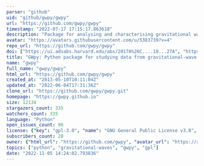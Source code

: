 ```yaml
---
parser: "github"
uid: "github/gwpy/gwpy"
url: "https://github.com/gwpy/gwpy"
timestamp: "2022-07-17 17:15:17.863618"
description: "Package for analysing and characterising gravitational wave data in python"
avatar: "https://avatars.githubusercontent.com/u/5383739?v=4"
repo_url: "https://github.com/gwpy/gwpy"
doi: ["https://ui.adsabs.harvard.edu/abs/2017A%26C....18...27A", "https://ui.adsabs.harvard.edu/abs/2019ascl.soft12016M/abstract"]
title: "GWpy: Python package for studying data from gravitational-wave detectors"
name: "gwpy"
full_name: "gwpy/gwpy"
html_url: "https://github.com/gwpy/gwpy"
created_at: "2013-05-10T10:11:04Z"
updated_at: "2022-06-04T17:31:36Z"
clone_url: "https://github.com/gwpy/gwpy.git"
homepage: "https://gwpy.github.io"
size: 12134
stargazers_count: 335
watchers_count: 335
language: "Python"
open_issues_count: 96
license: {"key": "gpl-3.0", "name": "GNU General Public License v3.0", "spdx_id": "GPL-3.0", "url": "https://api.github.com/licenses/gpl-3.0", "node_id": "MDc6TGljZW5zZTk="}
subscribers_count: 28
owner: {"html_url": "https://github.com/gwpy", "avatar_url": "https://avatars.githubusercontent.com/u/5383739?v=4", "login": "gwpy", "type": "Organization"}
topics: ["python", "gravitational-waves", "gwpy", "gpl"]
date: "2022-11-05 14:24:02.793836"
---
```

